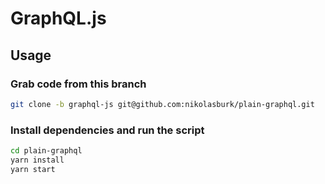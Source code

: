 # GraphQL.js

## Usage

### Grab code from this branch

```sh
git clone -b graphql-js git@github.com:nikolasburk/plain-graphql.git
```

### Install dependencies and run the script

```sh
cd plain-graphql
yarn install
yarn start
```